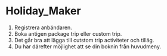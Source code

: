 # Holiday_Maker
1. Registrera anbändaren.
2. Boka antigen package trip eller custom trip.
3. Det går bra att lägga till cutstom trip activiteter och tilläg.
4. Du har därefter möjlighet att se din boknin från huvudmeny.

